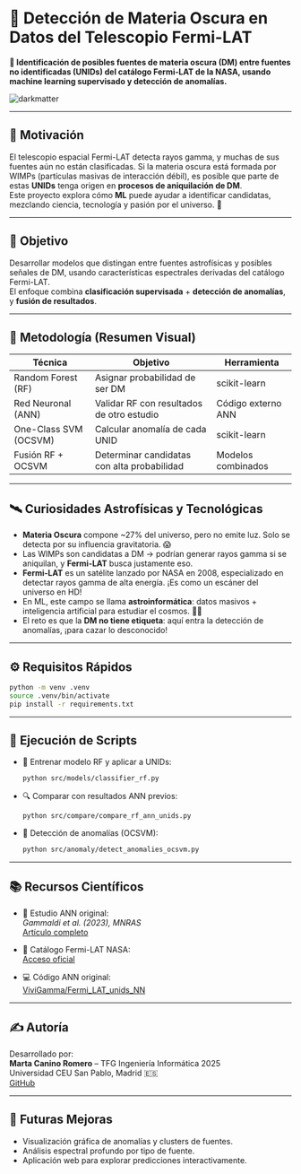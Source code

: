 # 💫 Detección de Materia Oscura en Datos del Telescopio Fermi-LAT

**🚀 Identificación de posibles fuentes de materia oscura (DM) entre fuentes no identificadas (UNIDs) del catálogo Fermi-LAT de la NASA, usando machine learning supervisado y detección de anomalías.**

![darkmatter](https://upload.wikimedia.org/wikipedia/commons/thumb/3/35/Dark_Matter_Map.jpg/640px-Dark_Matter_Map.jpg)

---

## 🌌 Motivación

El telescopio espacial Fermi-LAT detecta rayos gamma, y muchas de sus fuentes aún no están clasificadas. Si la materia oscura está formada por WIMPs (partículas masivas de interacción débil), es posible que parte de estas **UNIDs** tenga origen en **procesos de aniquilación de DM**.  
Este proyecto explora cómo **ML** puede ayudar a identificar candidatas, mezclando ciencia, tecnología y pasión por el universo. 🌠

---

## 🎯 Objetivo

Desarrollar modelos que distingan entre fuentes astrofísicas y posibles señales de DM, usando características espectrales derivadas del catálogo Fermi-LAT.  
El enfoque combina **clasificación supervisada** + **detección de anomalías**, y **fusión de resultados**.

---

## 🧩 Metodología (Resumen Visual)

| Técnica                  | Objetivo                                    | Herramienta         |
|-------------------------|---------------------------------------------|---------------------|
| Random Forest (RF)      | Asignar probabilidad de ser DM              | scikit-learn        |
| Red Neuronal (ANN)      | Validar RF con resultados de otro estudio   | Código externo ANN  |
| One-Class SVM (OCSVM)   | Calcular anomalía de cada UNID              | scikit-learn        |
| Fusión RF + OCSVM       | Determinar candidatas con alta probabilidad | Modelos combinados  |

---

## 🛰️ Curiosidades Astrofísicas y Tecnológicas

- **Materia Oscura** compone ~27% del universo, pero no emite luz. Solo se detecta por su influencia gravitatoria. 😱
- Las WIMPs son candidatas a DM → podrían generar rayos gamma si se aniquilan, y **Fermi-LAT** busca justamente eso.
- **Fermi-LAT** es un satélite lanzado por NASA en 2008, especializado en detectar rayos gamma de alta energía. ¡Es como un escáner del universo en HD!
- En ML, este campo se llama **astroinformática**: datos masivos + inteligencia artificial para estudiar el cosmos. 💫🧠
- El reto es que la **DM no tiene etiqueta**: aquí entra la detección de anomalías, ¡para cazar lo desconocido!

---

## ⚙️ Requisitos Rápidos

```bash
python -m venv .venv
source .venv/bin/activate
pip install -r requirements.txt
```

---

## 🚀 Ejecución de Scripts

- 🧠 Entrenar modelo RF y aplicar a UNIDs:
  ```bash
  python src/models/classifier_rf.py
  ```
- 🔍 Comparar con resultados ANN previos:
  ```bash
  python src/compare/compare_rf_ann_unids.py
  ```
- 🚨 Detección de anomalías (OCSVM):
  ```bash
  python src/anomaly/detect_anomalies_ocsvm.py
  ```

---

## 📚 Recursos Científicos

- 📄 Estudio ANN original:  
  *Gammaldi et al. (2023), MNRAS*  
  [Artículo completo](https://academic.oup.com/mnras/article/520/1/1348/6987092)

- 🔭 Catálogo Fermi-LAT NASA:  
  [Acceso oficial](https://fermi.gsfc.nasa.gov/ssc/data/access/)

- 💻 Código ANN original:  
  [ViviGamma/Fermi_LAT_unids_NN](https://github.com/ViviGamma/Fermi_LAT_unids_NN)

---

## ✍️ Autoría

Desarrollado por:  
**Marta Canino Romero** – TFG Ingeniería Informática 2025  
Universidad CEU San Pablo, Madrid 🇪🇸  
[GitHub](https://github.com/martacanirome4)

---

## 🌠 Futuras Mejoras

- Visualización gráfica de anomalías y clusters de fuentes.
- Análisis espectral profundo por tipo de fuente.
- Aplicación web para explorar predicciones interactivamente.
